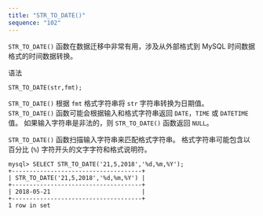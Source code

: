 ```yaml
---
title: "STR_TO_DATE()"
sequence: "102"
---
```


`STR_TO_DATE()` 函数在数据迁移中非常有用，涉及从外部格式到 MySQL 时间数据格式的时间数据转换。

语法

```text
STR_TO_DATE(str,fmt);
```

`STR_TO_DATE()` 根据 `fmt` 格式字符串将 `str` 字符串转换为日期值。
`STR_TO_DATE()` 函数可能会根据输入和格式字符串返回 `DATE`，`TIME` 或 `DATETIME` 值。
如果输入字符串是非法的，则 `STR_TO_DATE()` 函数返回 `NULL`。

`STR_TO_DATE()` 函数扫描输入字符串来匹配格式字符串。
格式字符串可能包含以百分比 (`%`) 字符开头的文字字符和格式说明符。

```text
mysql> SELECT STR_TO_DATE('21,5,2018','%d,%m,%Y');
+-------------------------------------+
| STR_TO_DATE('21,5,2018','%d,%m,%Y') |
+-------------------------------------+
| 2018-05-21                          |
+-------------------------------------+
1 row in set
```


